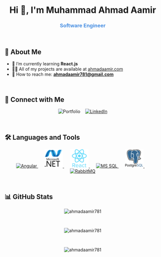 <h1 align="center">Hi 👋, I'm Muhammad Ahmad Aamir</h1>
<h3 align="center" style="color:#4A90E2;">Software Engineer</h3>

<br>

## 🚀 About Me  
- 🌱 I’m currently learning **React.js**  
- 👨‍💻 All of my projects are available at [ahmadaamir.com](https://ahmadaamir.com)  
- 📧 How to reach me: **ahmadaamir781@gmail.com**  

<br>

## 🔗 Connect with Me  
<p align="center">
  <a href="https://ahmadaamir.com" target="_blank" style="text-decoration: none;">
    <img src="https://img.shields.io/badge/Portfolio-000000?style=for-the-badge&logo=internet-explorer&logoColor=white" alt="Portfolio" />
  </a> &nbsp;&nbsp;
  <a href="https://www.linkedin.com/in/web-developer-ahmad-aamir781/" target="_blank">
    <img src="https://img.shields.io/badge/LinkedIn-0077B5?style=for-the-badge&logo=linkedin&logoColor=white" alt="LinkedIn" />
  </a>
</p>

<br>

## 🛠 Languages and Tools  

<p align="center">
  <a href="https://angular.io" target="_blank">
    <img src="https://angular.io/assets/images/logos/angular/angular.svg" alt="Angular" width="60" height="60" />
  </a> &nbsp;&nbsp;&nbsp;&nbsp;
  <a href="https://dotnet.microsoft.com/" target="_blank">
    <img src="https://raw.githubusercontent.com/devicons/devicon/master/icons/dot-net/dot-net-original-wordmark.svg" alt=".NET" width="60" height="60" />
  </a> &nbsp;&nbsp;&nbsp;&nbsp;
  <a href="https://reactjs.org/" target="_blank">
    <img src="https://raw.githubusercontent.com/devicons/devicon/master/icons/react/react-original-wordmark.svg" alt="React.js" width="60" height="60" />
  </a>  &nbsp;&nbsp;&nbsp;&nbsp;
  <a href="https://www.microsoft.com/en-us/sql-server" target="_blank">
    <img src="https://www.svgrepo.com/show/303229/microsoft-sql-server-logo.svg" alt="MS SQL" width="60" height="60" />
  </a> &nbsp;&nbsp;&nbsp;&nbsp;
  <a href="https://www.postgresql.org" target="_blank">
    <img src="https://raw.githubusercontent.com/devicons/devicon/master/icons/postgresql/postgresql-original-wordmark.svg" alt="PostgreSQL" width="60" height="60" />
  </a> &nbsp;&nbsp;&nbsp;&nbsp;
  <a href="https://www.rabbitmq.com" target="_blank">
    <img src="https://www.vectorlogo.zone/logos/rabbitmq/rabbitmq-icon.svg" alt="RabbitMQ" width="60" height="60" />
  </a>
</p>

<br>

## 📊 GitHub Stats  

<p align="center">
  <img src="https://github-readme-stats.vercel.app/api/top-langs?username=ahmadaamir781&show_icons=true&locale=en&layout=compact" alt="ahmadaamir781" />
</p>

<br>

<p align="center">
  <img src="https://github-readme-stats.vercel.app/api?username=ahmadaamir781&show_icons=true&locale=en" alt="ahmadaamir781" />
</p>

<br>

<p align="center">
  <img src="https://github-readme-streak-stats.herokuapp.com/?user=ahmadaamir781&" alt="ahmadaamir781" />
</p>
